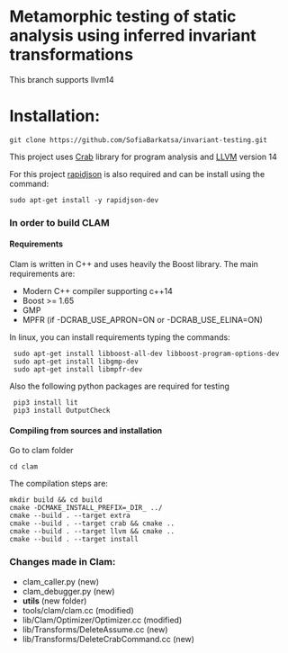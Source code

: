 
# Metamorphic testing of static analysis using inferred invariant transformations
This branch supports llvm14

# Installation:

```
git clone https://github.com/SofiaBarkatsa/invariant-testing.git
```
This project uses [Crab](https://github.com/seahorn/crab) library for program analysis
and [LLVM](https://github.com/llvm/llvm-project) version 14

For this project [rapidjson](https://github.com/Tencent/rapidjson) is also required
and can be install using the command:
```
sudo apt-get install -y rapidjson-dev
```

### In order to build CLAM

#### Requirements
Clam is written in C++ and uses heavily the Boost library. The main requirements are:

- Modern C++ compiler supporting c++14
- Boost >= 1.65
- GMP
- MPFR (if -DCRAB_USE_APRON=ON or -DCRAB_USE_ELINA=ON)

In linux, you can install requirements typing the commands:
```
 sudo apt-get install libboost-all-dev libboost-program-options-dev
 sudo apt-get install libgmp-dev
 sudo apt-get install libmpfr-dev	
```
Also the following python packages are required for testing
```
 pip3 install lit
 pip3 install OutputCheck
```

#### Compiling from sources and installation
Go to clam folder
```
cd clam
```
The compilation steps are:
```
mkdir build && cd build
cmake -DCMAKE_INSTALL_PREFIX=_DIR_ ../
cmake --build . --target extra            
cmake --build . --target crab && cmake ..
cmake --build . --target llvm && cmake ..           
cmake --build . --target install 
```

### Changes made in Clam:
- clam_caller.py                      (new)
- clam_debugger.py                    (new)
- <b>utils</b>                        (new folder)
- tools/clam/clam.cc                  (modified)
- lib/Clam/Optimizer/Optimizer.cc     (modified)
- lib/Transforms/DeleteAssume.cc      (new)
- lib/Transforms/DeleteCrabCommand.cc (new)
